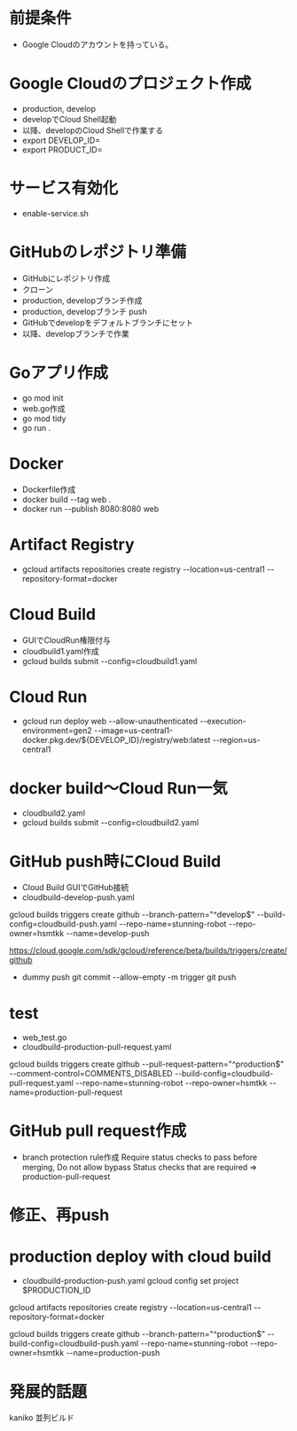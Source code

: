 # 前提条件
- Google Cloudのアカウントを持っている。

# Google Cloudのプロジェクト作成
- production, develop
- developでCloud Shell起動
- 以降、developのCloud Shellで作業する
- export DEVELOP_ID=
- export PRODUCT_ID=

# サービス有効化
- enable-service.sh

# GitHubのレポジトリ準備
- GitHubにレポジトリ作成
- クローン
- production, developブランチ作成
- production, developブランチ push
- GitHubでdevelopをデフォルトブランチにセット
- 以降、developブランチで作業

# Goアプリ作成
- go mod init
- web.go作成
- go mod tidy
- go run .

# Docker
- Dockerfile作成
- docker build --tag web .
- docker run --publish 8080:8080 web

# Artifact Registry
- gcloud artifacts repositories create registry --location=us-central1 --repository-format=docker

# Cloud Build
- GUIでCloudRun権限付与
- cloudbuild1.yaml作成
- gcloud builds submit --config=cloudbuild1.yaml

# Cloud Run
- gcloud run deploy web --allow-unauthenticated --execution-environment=gen2 --image=us-central1-docker.pkg.dev/${DEVELOP_ID}/registry/web:latest --region=us-central1

# docker build～Cloud Run一気
- cloudbuild2.yaml
- gcloud builds submit --config=cloudbuild2.yaml

# GitHub push時にCloud Build
- Cloud Build GUIでGitHub接続
- cloudbuild-develop-push.yaml

gcloud builds triggers create github --branch-pattern="^develop$" --build-config=cloudbuild-push.yaml --repo-name=stunning-robot --repo-owner=hsmtkk --name=develop-push

https://cloud.google.com/sdk/gcloud/reference/beta/builds/triggers/create/github

- dummy push
git commit --allow-empty -m trigger
git push

# test
- web_test.go
- cloudbuild-production-pull-request.yaml

gcloud builds triggers create github --pull-request-pattern="^production$" --comment-control=COMMENTS_DISABLED --build-config=cloudbuild-pull-request.yaml --repo-name=stunning-robot --repo-owner=hsmtkk --name=production-pull-request

# GitHub pull request作成
- branch protection rule作成 Require status checks to pass before merging, Do not allow bypass
  Status checks that are required => production-pull-request

# 修正、再push

# production deploy with cloud build
- cloudbuild-production-push.yaml
gcloud config set project $PRODUCTION_ID

gcloud artifacts repositories create registry --location=us-central1 --repository-format=docker

gcloud builds triggers create github --branch-pattern="^production$" --build-config=cloudbuild-push.yaml --repo-name=stunning-robot --repo-owner=hsmtkk --name=production-push

# 発展的話題
kaniko
並列ビルド
